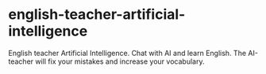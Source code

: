 # english-teacher-artificial-intelligence
English teacher Artificial Intelligence. Chat with AI and learn English. The AI-teacher will fix your mistakes and increase your vocabulary.
